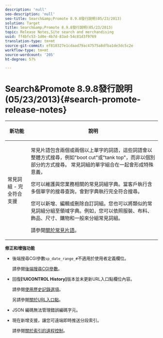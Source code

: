 ```yaml
---
description: 'null'
seo-description: 'null'
seo-title: Search&amp;Promote 8.9.8發行說明(05/23/2013)
solution: Target
title: Search&amp;Promote 8.9.8發行說明(05/23/2013)
topic: Release Notes,Site search and merchandising
uuid: ff4bfc53-1d0e-4b7d-83ad-54c81d3f9769
translation-type: tm+mt
source-git-commit: ef818327e1cdaad79ac47575a8dfba1de3dc5c2e
workflow-type: tm+mt
source-wordcount: '205'
ht-degree: 57%

---
```



# Search&amp;Promote 8.9.8發行說明(05/23/2013){#search-promote-release-notes}

<table> 
 <thead> 
  <tr> 
   <th colname="col1" class="entry"> <p>新功能 </p> </th> 
   <th colname="col2" class="entry"> <p>說明 </p> </th> 
  </tr> 
 </thead>
 <tbody> 
  <tr> 
   <td colname="col1"> <p> 常見詞組 - 完全符合支援 </p> </td> 
   <td colname="col2"> <p> 常見片語包含兩個或兩個以上單字的詞語，這些詞語會以整體方式搜尋，例如"boot cut"或"tank top"，而非以個別部分的方式搜尋。 常見詞組的單字組合在一起會形成特殊意義， </p> <p> 您可以維護與您業務相關的常見詞組字典。當客戶執行含多個單字的搜尋查詢，會對字典執行完全符合搜尋。 </p> <p>您可以新增、編輯或刪除自訂詞組。您也可以將類似的常見詞組分組至領域字典。例如，您可以依照服裝、布料、飾品、尺寸、購物和一般來分組常見詞組。 </p> <p>請參閱<a href="../c-about-linguistics-menu/c-about-common-phrases.md#concept_4946E53586DF492EAEB1B7F757FD440F" format="dita" scope="local">關於常見片語</a>。 </p> </td> 
  </tr> 
 </tbody> 
</table>

**修正和增強功能**

* 後端搜尋CGI參數`sp_date_range_#`不適用於使用者定義欄位。

   請參閱[後端搜尋CGI參數](../c-appendices/c-cgiparameters.md#reference_582E85C3886740C98FE88CA9DF7918E8)。

* 回復&#x200B;**[!UICONTROL History]**&#x200B;版本並未更新URL入口點欄位內容。

   請參閱[使用歷史記錄選項](../t-using-the-history-option.md#task_70DD3F87A67242BBBD2CB27156F43002)。

   另請參閱[關於URL入口點](../c-about-settings-menu/c-about-crawling-menu.md#concept_5D857E3B5C124E85BC0B5AE77A509573)。

* JSON 編碼無法管理錯誤編碼字元。
* 現在新增支援，讓您可遠端即時推送分段索引。

   請參閱[關於索引的遠程控制](../c-about-index-menu/c-about-remote-control-for-indexing.md#concept_C79B322190E84106A434E5C6D4A4118F)。

